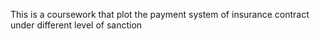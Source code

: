 This is a coursework that plot the payment system of insurance contract under different level of sanction
